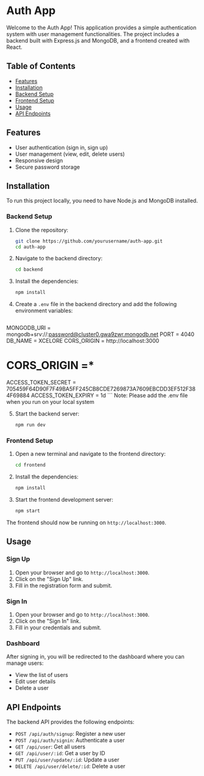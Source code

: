 # Auth App

Welcome to the Auth App! This application provides a simple authentication system with user management functionalities. The project includes a backend built with Express.js and MongoDB, and a frontend created with React.

## Table of Contents

- [Features](#features)
- [Installation](#installation)
- [Backend Setup](#backend-setup)
- [Frontend Setup](#frontend-setup)
- [Usage](#usage)
- [API Endpoints](#api-endpoints)

## Features

- User authentication (sign in, sign up)
- User management (view, edit, delete users)
- Responsive design
- Secure password storage

## Installation

To run this project locally, you need to have Node.js and MongoDB installed.

### Backend Setup

1. Clone the repository:

    ```bash
    git clone https://github.com/yourusername/auth-app.git
    cd auth-app
    ```

2. Navigate to the backend directory:

    ```bash
    cd backend
    ```

3. Install the dependencies:

    ```bash
    npm install
    ```

4. Create a `.env` file in the backend directory and add the following environment variables:

    ```env
MONGODB_URI = mongodb+srv://<username>:password@cluster0.gwa9zwr.mongodb.net
PORT = 4040
DB_NAME = XCELORE
CORS_ORIGIN = http://localhost:3000
# CORS_ORIGIN =*
ACCESS_TOKEN_SECRET =  705459F64D90F7F49BA5FF245CB8CDE7269873A7609EBCDD3EF512F384F69884
ACCESS_TOKEN_EXPIRY = 1d
    ```
Note: Please add the .env file when you run on your local system

5. Start the backend server:

    ```bash
    npm run dev
    ```

### Frontend Setup

1. Open a new terminal and navigate to the frontend directory:

    ```bash
    cd frontend
    ```

2. Install the dependencies:

    ```bash
    npm install
    ```

3. Start the frontend development server:

    ```bash
    npm start
    ```

The frontend should now be running on `http://localhost:3000`.

## Usage

### Sign Up

1. Open your browser and go to `http://localhost:3000`.
2. Click on the "Sign Up" link.
3. Fill in the registration form and submit.

### Sign In

1. Open your browser and go to `http://localhost:3000`.
2. Click on the "Sign In" link.
3. Fill in your credentials and submit.

### Dashboard

After signing in, you will be redirected to the dashboard where you can manage users:

- View the list of users
- Edit user details
- Delete a user

## API Endpoints

The backend API provides the following endpoints:

- `POST /api/auth/signup`: Register a new user
- `POST /api/auth/signin`: Authenticate a user
- `GET /api/user`: Get all users
- `GET /api/user/:id`: Get a user by ID
- `PUT /api/user/update/:id`: Update a user
- `DELETE /api/user/delete/:id`: Delete a user


